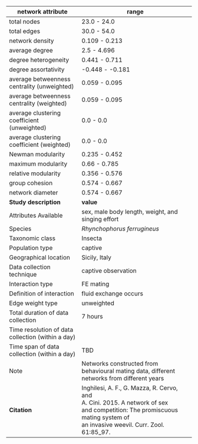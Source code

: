 network attribute|range
---|---
total nodes|23.0 - 24.0
total edges|30.0 - 54.0
network density|0.109 - 0.213
average degree|2.5 - 4.696
degree heterogeneity|0.441 - 0.711
degree assortativity|-0.448 - -0.181
average betweenness centrality (unweighted)|0.059 - 0.095
average betweenness centrality (weighted)|0.059 - 0.095
average clustering coefficient (unweighted)|0.0 - 0.0
average clustering coefficient (weighted)|0.0 - 0.0
Newman modularity|0.235 - 0.452
maximum modularity|0.66 - 0.785
relative modularity|0.356 - 0.576
group cohesion|0.574 - 0.667
network diameter|0.574 - 0.667
**Study description**|**value**
Attributes Available|sex, male body length, weight, and singing effort
Species|*Rhynchophorus ferrugineus*
Taxonomic class|Insecta
Population type|captive
Geographical location|Sicily, Italy
Data collection technique|captive observation
Interaction type|FE mating
Definition of interaction|fluid exchange occurs
Edge weight type|unweighted
Total duration of data collection|7 hours
Time resolution of data collection (within a day)|
Time span of data collection (within a day)|TBD
Note|Networks constructed from behavioural mating data, different networks from different years
**Citation** | Inghilesi, A. F., G. Mazza, R. Cervo, and <br> A. Cini. 2015. A network of sex <br> and competition: The promiscuous mating system of <br> an invasive weevil. Curr. Zool. 61:85_97.